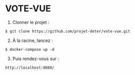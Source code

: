 # VOTE-VUE

1. Clonner le projet :  
```
$ git clone https://github.com/projet-deter/vote-vue.git
```

2. À la racine, lancez :  
```
$ docker-compose up -d
```

3. Puis rendez-vous sur :  
```
http://localhost:8080/
```

<!-- ## Project setup
```
$ yarn install
```

### Compiles and hot-reloads for development
```
$ yarn run serve
```

### Compiles and minifies for production
```
$ yarn run build
```

### Run your tests
```
$ yarn run test
```

### Lints and fixes files
```
$ yarn run lint
```

### Customize configuration
See [Configuration Reference](https://cli.vuejs.org/config/). -->
